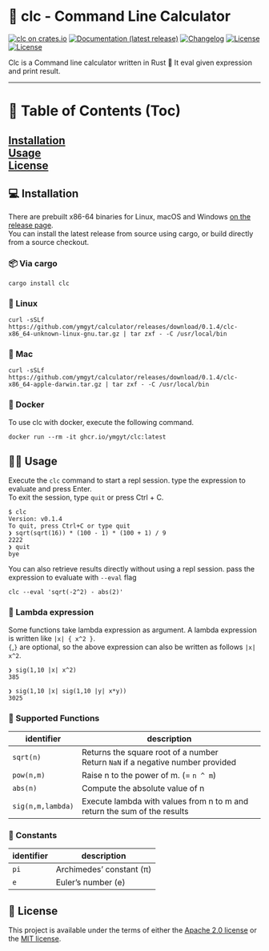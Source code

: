 # 🧮 clc - Command Line Calculator 

[![clc on crates.io](https://img.shields.io/crates/v/clc)](https://crates.io/crates/clc)
[![Documentation (latest release)](https://img.shields.io/badge/docs-latest-brightgreen.svg)](https://docs.rs/clc/)
[![Changelog](https://img.shields.io/badge/changelog-latest-blue)](https://github.com/ymgyt/clc/blob/main/CHANGELOG.md)
[![License](https://img.shields.io/badge/license-Apache-green.svg)](LICENSE-APACHE)
[![License](https://img.shields.io/badge/license-MIT-green.svg)](LICENSE-MIT)

Clc is a Command line calculator written in Rust 🦀
It eval given expression and print result.

---
# 📖 Table of Contents (Toc)
[Installation](#installation)  
[Usage](#usage)  
[License](#license)  
---

## 💻 Installation 
There are prebuilt x86-64 binaries for Linux, macOS and Windows [on the release page](https://github.com/ymgyt/clc/releases/tag/v0.1.4).  
You can install the latest release from source using cargo, or build directly from a source checkout.

### 📦 Via cargo

```shell
cargo install clc
```

### 🐧 Linux

```shell
curl -sSLf https://github.com/ymgyt/calculator/releases/download/0.1.4/clc-x86_64-unknown-linux-gnu.tar.gz | tar zxf - -C /usr/local/bin
```

### 🍎 Mac

```shell
curl -sSLf https://github.com/ymgyt/calculator/releases/download/0.1.4/clc-x86_64-apple-darwin.tar.gz | tar zxf - -C /usr/local/bin
```

### 🐳 Docker

To use clc with docker, execute the following command.

```shell
docker run --rm -it ghcr.io/ymgyt/clc:latest
```


## 👩‍💻 Usage
Execute the `clc` command to start a repl session. type the expression to evaluate and press Enter.  
To exit the session, type `quit` or press Ctrl + C.

```text
$ clc
Version: v0.1.4
To quit, press Ctrl+C or type quit
❯ sqrt(sqrt(16)) * (100 - 1) * (100 + 1) / 9
2222
❯ quit
bye
```

You can also retrieve results directly without using a repl session. pass the expression to evaluate with `--eval` flag

```shell
clc --eval 'sqrt(-2^2) - abs(2)'
```

### 🏃 Lambda expression
Some functions take lambda expression as argument.
A lambda expression is written like `|x| { x^2 }`.  
`{`,`}` are optional, so the above expression can also be written as follows `|x| x^2`.
```shell
❯ sig(1,10 |x| x^2)
385

❯ sig(1,10 |x| sig(1,10 |y| x*y))
3025
```

### 🍴 Supported Functions

| identifier        | description                                                                          |
|-------------------|--------------------------------------------------------------------------------------|
| `sqrt(n)`         | Returns the square root of a number <br />Return `NaN` if a negative number provided |
| `pow(n,m)`        | Raise n to the power of m. (= `n ^ m`)                                               |
| `abs(n)`          | Compute the absolute value of n                                                      |
 | `sig(n,m,lambda)` | Execute lambda with values from n to m and return the sum of the results             |            |                                                                                 |

### 🥣 Constants

| identifier | description              |
|------------|--------------------------|
| `pi`       | Archimedes’ constant (π) |
| `e`        | Euler’s number (e)       |

## 🪪 License

This project is available under the terms of either the [Apache 2.0 license](../LICENSE-APACHE) or the [MIT license](../LICENSE-MIT).

